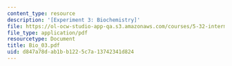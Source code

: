 ```yaml
---
content_type: resource
description: '[Experiment 3: Biochemistry]'
file: https://ol-ocw-studio-app-qa.s3.amazonaws.com/courses/5-32-intermediate-chemical-experimentation-spring-2003/d847a78dab1bb1225c7a13742341d824_Bio_03.pdf
file_type: application/pdf
resourcetype: Document
title: Bio_03.pdf
uid: d847a78d-ab1b-b122-5c7a-13742341d824
---
```

